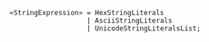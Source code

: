 <!-- This file is generated automatically by infrastructure scripts. Please don't edit by hand. -->

```{ .ebnf .slang-ebnf #StringExpression }
«StringExpression» = HexStringLiterals
                   | AsciiStringLiterals
                   | UnicodeStringLiteralsList;
```
